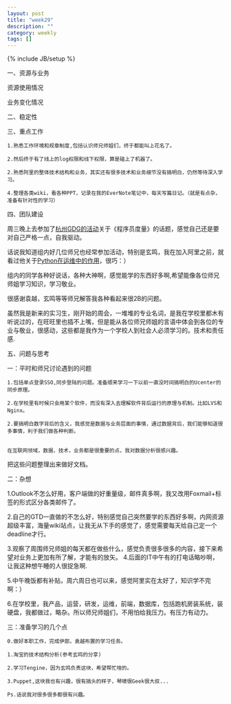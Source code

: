 ```yaml
---
layout: post
title: "week29"
description: ""
category: weekly
tags: []
---
```

{% include JB/setup %}

一、资源与业务

  资源使用情况
     
  业务变化情况
  
     
二、稳定性


三、重点工作

	1.熟悉工作环境和规章制度,包括认识师兄师姐们，终于都能叫上花名了。
	
	2.然后终于有了线上的log权限和线下权限，算是碰上了机器了。
	
	2.熟悉阿里的整体技术结构和业务，其实还有很多技术和业务细节没有搞明白，仍然等待深入学习。
	
	4.整理各类wiki，看各种PPT，记录在我的EverNote笔记中，每天写篇日记。（就是有点杂，准备有针对性的学习）

   
四、团队建设

周三晚上去参加了[杭州GDG的活动](https://plus.google.com/events/c8jte3h7slipdcs1kejqkjjmoo4)关于《程序员度量》的话题，感觉自己还是要对自己严格一点，自我驱动。
	
	
话说我知道组内好几位师兄也经常参加活动，特别是玄鸣，我在加入阿里之前，就看过他关于[Python在运维中的作用](http://wuhan88.bitbucket.org/#1)，很巧：）
	
组内的同学各种好说话，各种大神啊，感觉能学的东西好多啊,希望能像各位师兄师姐学习知识，学习敬业。

很感谢袁越，玄鸣等等师兄解答我各种看起来很2B的问题。

虽然我是新来的实习生，刚开始的周会，一堆堆的专业名词，是我在学校里都木有听说过的，在旺旺里也插不上嘴，但是能从各位师兄师姐的言语中体会到各位的专业与敬业，很感动，这些都是我作为一个学校人到社会人必须学习的。技术和责任感.



五、问题与思考
	
一：平时和师兄讨论遇到的问题

	1.包括单点登录SSO,同步登陆的问题。准备顺来学习一下以前一直没时间搞明白的Ucenter的同步原理。
	
	2.在学校里有时候只会用某个软件，而没有深入去理解软件背后运行的原理与机制。比如LVS和Nginx。
	
	2.要搞明白数字背后的含义，我感觉是数据与业务层面的事情，通过数据背后，我们能够知道很多事情，利于我们做各种判断。
	
	
	在互联网领域，数据，技术，业务都是很重要的点，我对数据分析很感兴趣。
	
	
把这些问题整理出来做好文档。
	
二：杂想
	
   1.Outlook不怎么好用，客户端做的好重量级，邮件真多啊，我又改用Foxmail+标签的形式区分各类邮件了。
   
   2.自己的GTD一直做的不怎么好，特别感觉自己突然要学的东西好多啊，内网资源超级丰富，海量wiki站点，让我无从下手的感觉了，感觉需要每天给自己定一个deadline才行。
   
   3.观察了周围师兄师姐的每天都在做些什么，感觉负责很多很多的内容，接下来希望对业务上更加有所了解，才能有的放矢。
   4.后面的IT中午有的打电话略吵啊，让我这种想午睡的人很捉急啊.
   
   5.中午晚饭都有补贴，周六周日也可以来，感觉阿里实在太好了，知识学不完啊：）

   6.在学校里，我产品，运营，研发，运维，前端，数据库，包括跑机房装系统，装硬盘，我都做过，略杂。所以师兄师姐们，不用怕给我压力。有压力有动力。

三：准备学习的几个点

	0.做好本职工作，完成伊郎，袁越布置的学习任务。

	1.淘宝的技术结构分析(参考玄鸣的分享)
	
	2.学习Tengine，因为玄鸣负责这块，希望帮忙啥的。
	
	3.Puppet,这块我也有兴趣，很有搞头的样子，琴啸很Geek很大叔...
	
	Ps.话说我对很多很多都很有兴趣。

	